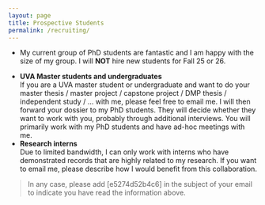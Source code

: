 ```yaml
---
layout: page 
title: Prospective Students
permalink: /recruiting/
---
```


* My current group of PhD students are fantastic and I am happy with the size of my group. I will **NOT** hire new students for Fall 25 or 26.

<!-- * **PhD students for Fall 2025 (fully funded)**  
RL background is not necessary but you need to have a good understanding of math. You are welcome to email me with your CV and transcript. I read every CV I receive. If I feel we are in a potential match, I will reply with the template reply below and we can move forward to the next stage. If you do not hear back from me within 3 - 4 business days, it is not because I missed your email (my mailbox, including junk folder, has zero unread email). Instead, it is because I feel we might not be in a good match -- I apologize that I am not able to reply to your email in this case due to the large volume of emails I receive. I believe this protocol can save time for both of us. Below is the template reply when I feel we are in a potential match:
> Dear XXX,
> 
> It is very nice to hear from you. I think you have a competitive background but it's too early now to say anything about Fall 2X. If you are interested in working with me, please apply officially when the portal opens and mention me as your potential advisor (please input my name as Shangtong Zhang, not Zhang, Shangtong, or any other possible combinations with titles). I remember the application fee and GRE should be waived automatically, at least it is the case last year. I usually meet with short-listed applicants after the application deadline. Wish you all the best for your career!
>
> Best,  
> Shangtong -->

* **UVA Master students and undergraduates**  
If you are a UVA master student or undergraduate and want to do your master thesis / master project / capstone project / DMP thesis / independent study / ... with me, please feel free to email me. I will then forward your dossier to my PhD students. They will decide whether they want to work with you, probably through additional interviews. You will primarily work with my PhD students and have ad-hoc meetings with me.
* **Research interns**   
Due to limited bandwidth, I can only work with interns who have demonstrated records that are highly related to my research.
If you want to email me, please describe how I would benefit from this collaboration.

> In any case, please add [e5274d52b4c6] in the subject of your email to indicate you have read the information above.
